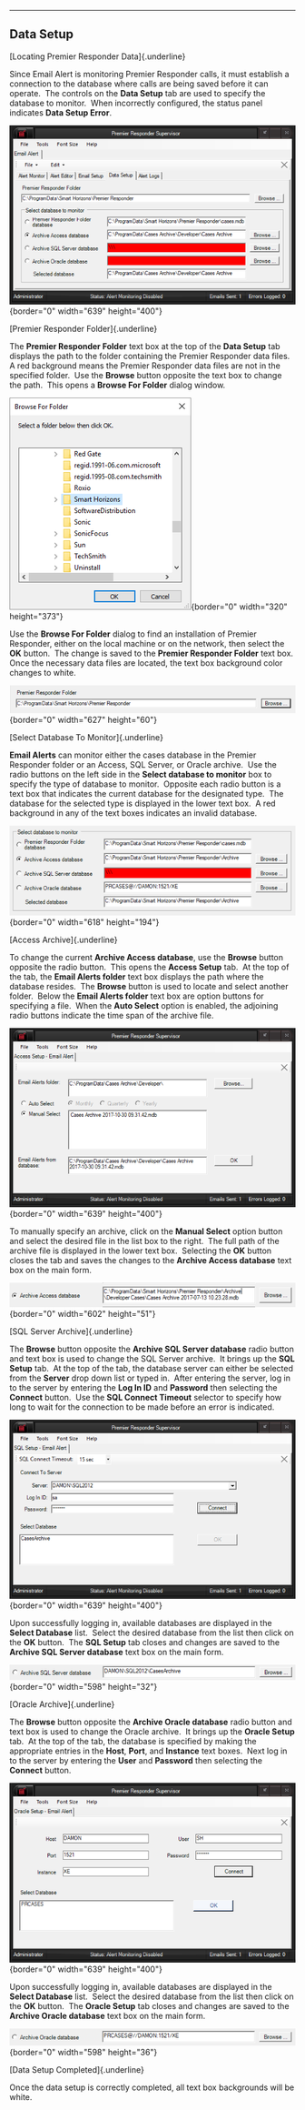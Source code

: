  ----------------
  **Data Setup**
  ----------------

[Locating Premier Responder Data]{.underline}

Since Email Alert is monitoring Premier Responder calls, it must
establish a connection to the database where calls are being saved
before it can operate.  The controls on the **Data Setup** tab are used
to specify the database to monitor.  When incorrectly configured, the
status panel indicates **Data Setup Error**.

![](Data%20Setup/image001.png){border="0" width="639" height="400"}

[Premier Responder Folder]{.underline}

The **Premier Responder Folder** text box at the top of the **Data
Setup** tab displays the path to the folder containing the Premier
Responder data files.  A red background means the Premier Responder data
files are not in the specified folder.  Use the **Browse** button
opposite the text box to change the path.  This opens a **Browse For
Folder** dialog window.

![](Data%20Setup/image002.png){border="0" width="320" height="373"}

Use the **Browse For Folder** dialog to find an installation of Premier
Responder, either on the local machine or on the network, then select
the **OK** button.  The change is saved to the **Premier Responder
Folder** text box.  Once the necessary data files are located, the text
box background color changes to white.

![](Data%20Setup/image003.png){border="0" width="627" height="60"}

[Select Database To Monitor]{.underline}

**Email Alerts** can monitor either the cases database in the Premier
Responder folder or an Access, SQL Server, or Oracle archive.  Use the
radio buttons on the left side in the **Select database to monitor** box
to specify the type of database to monitor.  Opposite each radio button
is a text box that indicates the current database for the designated
type.  The database for the selected type is displayed in the lower text
box.  A red background in any of the text boxes indicates an invalid
database.

![](Data%20Setup/image004.png){border="0" width="618" height="194"}

[Access Archive]{.underline}

To change the current **Archive Access database**, use the **Browse**
button opposite the radio button.  This opens the **Access Setup** tab. 
At the top of the tab, the **Email Alerts folder** text box displays the
path where the database resides.  The **Browse** button is used to
locate and select another folder.  Below the **Email Alerts folder**
text box are option buttons for specifying a file.  When the **Auto
Select** option is enabled, the adjoining radio buttons indicate the
time span of the archive file.

![](Data%20Setup/image005.png){border="0" width="639" height="400"}

To manually specify an archive, click on the **Manual Select** option
button and select the desired file in the list box to the right.  The
full path of the archive file is displayed in the lower text box. 
Selecting the **OK** button closes the tab and saves the changes to the
**Archive Access database** text box on the main form.

![](Data%20Setup/image006.png){border="0" width="602" height="51"}

[SQL Server Archive]{.underline}

The **Browse** button opposite the **Archive SQL Server database** radio
button and text box is used to change the SQL Server archive.  It brings
up the **SQL Setup** tab.  At the top of the tab, the database server
can either be selected from the **Server** drop down list or typed in. 
After entering the server, log in to the server by entering the **Log In
ID** and **Password** then selecting the **Connect** button.  Use the
**SQL Connect Timeout** selector to specify how long to wait for the
connection to be made before an error is indicated.

![](Data%20Setup/image008.png){border="0" width="639" height="400"}

Upon successfully logging in, available databases are displayed in the
**Select Database** list.  Select the desired database from the list
then click on the **OK** button.  The **SQL Setup** tab closes and
changes are saved to the **Archive SQL Server database** text box on the
main form.

![](Data%20Setup/image009.png){border="0" width="598" height="32"}

[Oracle Archive]{.underline}

The **Browse** button opposite the **Archive Oracle database** radio
button and text box is used to change the Oracle archive.  It brings up
the **Oracle Setup** tab.  At the top of the tab, the database is
specified by making the appropriate entries in the **Host**, **Port**,
and **Instance** text boxes.  Next log in to the server by entering the
**User** and **Password** then selecting the **Connect** button.

![](Data%20Setup/image010.png){border="0" width="639" height="400"}

Upon successfully logging in, available databases are displayed in the
**Select Database** list.  Select the desired database from the list
then click on the **OK** button.  The **Oracle Setup** tab closes and
changes are saved to the **Archive Oracle database** text box on the
main form.

![](Data%20Setup/image011.png){border="0" width="598" height="36"}

[Data Setup Completed]{.underline}

Once the data setup is correctly completed, all text box backgrounds
will be white.
